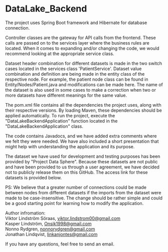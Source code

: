 # DataLake_Backend

The project uses Spring Boot framework and Hibernate for database connection.

Controller classes are the gateway for API calls from the frontend. These calls are passed on to the services layer where the business rules are located. When it comes to expanding and/or changing the code, we would recommend looking at the appropriate service class.

Dataset header combination for different datasets is made in the two switch cases located in the services class 'PatientService'. Dataset value combination and definition are being made in the entity class of the respective node. For example, the patient node class can be found in Entity/Nodes/Patient.java and modifications can be made here. The name of the dataset is also used in some cases to make a correction when two or more datasets have different meanings for the same value.

The pom.xml file contains all the dependencies the project uses, along with their respective versions. By loading Maven, these dependencies should be applied automatically. To run the project, execute the "DataLakeBackendApplication" function located in the "DataLakeBackendApplication" class.

The code contains Javadocs, and we have added extra comments where we felt they were needed. We have also included a short presentation that might help with understanding the application and its purpose.

The dataset we have used for development and testing purposes has been provided by "Project Data Sphere". Because these datasets are not public and have been provided to us through a user agreement, we have decided not to publicly release them on this GitHub. The access link for these datasets is provided below.

PS: We believe that a greater number of connections could be made between nodes from different datasets if the imports from the dataset were made to be case-insensitive. The change should be rather simple and could be a good starting point for learning how to modify the application.

Author infromation:<br>
Viktor Lindström Söraas, viktor.lindstrom00@gmail.com<br>
Kasper Lindström, Onsik1998@gmail.com<br>
Nonno Rydgren, nonnorydgren@gmail.com<br>
Jonathan Lindqvist, linkanjontes@gmail.com<br>

If you have any questions, feel free to send an email.

